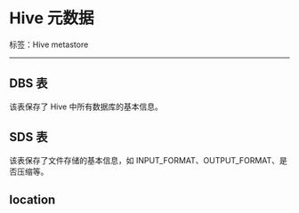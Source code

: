# Hive 元数据

标签：Hive metastore

---

## DBS 表

该表保存了 Hive 中所有数据库的基本信息。

## SDS 表

该表保存了文件存储的基本信息，如 INPUT_FORMAT、OUTPUT_FORMAT、是否压缩等。

## location